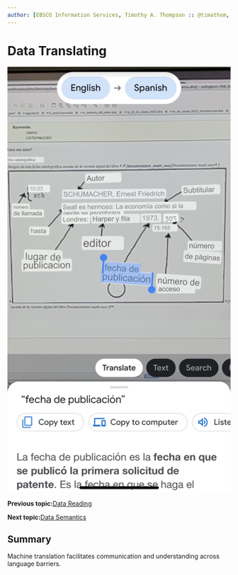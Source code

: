 ```yaml
---
author: [EBSCO Information Services, Timothy A. Thompson :: @timathom, @timathom@indieweb.social, timothy.thompson@yale.edu]
---
```


# Data Translating

![Catalog card taken from the digital version of the book Documentation made easy and processed by the Google Lens app.](../../submaps/../img/introduction/google_lens_translate.jpg "Translation with Google Lens")

**Previous topic:**[Data Reading](../../day_1/lesson_0/data_reading.md)

**Next topic:**[Data Semantics](../../day_1/lesson_0/data_semantics.md)

## Summary

Machine translation facilitates communication and understanding across language barriers.

